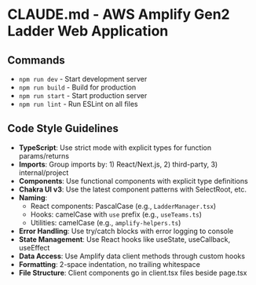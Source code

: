 # CLAUDE.md - AWS Amplify Gen2 Ladder Web Application

## Commands
- `npm run dev` - Start development server
- `npm run build` - Build for production
- `npm run start` - Start production server
- `npm run lint` - Run ESLint on all files

## Code Style Guidelines
- **TypeScript**: Use strict mode with explicit types for function params/returns
- **Imports**: Group imports by: 1) React/Next.js, 2) third-party, 3) internal/project
- **Components**: Use functional components with explicit type definitions
- **Chakra UI v3**: Use the latest component patterns with SelectRoot, etc.
- **Naming**:
  - React components: PascalCase (e.g., `LadderManager.tsx`)
  - Hooks: camelCase with `use` prefix (e.g., `useTeams.ts`)
  - Utilities: camelCase (e.g., `amplify-helpers.ts`)
- **Error Handling**: Use try/catch blocks with error logging to console
- **State Management**: Use React hooks like useState, useCallback, useEffect
- **Data Access**: Use Amplify data client methods through custom hooks
- **Formatting**: 2-space indentation, no trailing whitespace
- **File Structure**: Client components go in client.tsx files beside page.tsx
